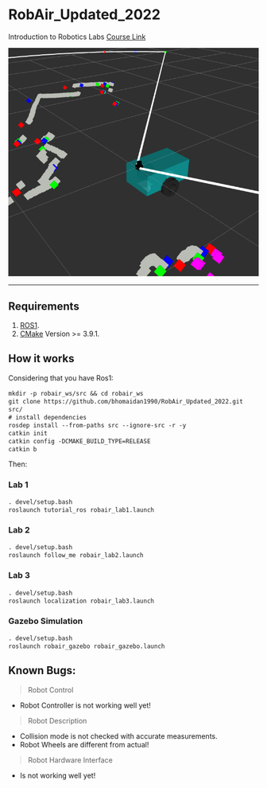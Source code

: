 # RobAir_Updated_2022
Introduction to Robotics Labs
[Course Link](https://lig-membres.imag.fr/aycard/html/Enseignement/M1/Robotics/index.html)

![RobAir](img/RobAir_RVIZ.png)

---

## Requirements

1. [ROS1](http://wiki.ros.org/noetic/Installation/Ubuntu).
2. [CMake](https://cmake.org/) Version >= 3.9.1.


## How it works

Considering that you have Ros1:

```
mkdir -p robair_ws/src && cd robair_ws
git clone https://github.com/bhomaidan1990/RobAir_Updated_2022.git src/
# install dependencies
rosdep install --from-paths src --ignore-src -r -y
catkin init
catkin config -DCMAKE_BUILD_TYPE=RELEASE
catkin b
```
Then:

### Lab 1

```
. devel/setup.bash
roslaunch tutorial_ros robair_lab1.launch
```

### Lab 2

```
. devel/setup.bash
roslaunch follow_me robair_lab2.launch
```

### Lab 3

```
. devel/setup.bash
roslaunch localization robair_lab3.launch
```
### Gazebo Simulation
```
. devel/setup.bash
roslaunch robair_gazebo robair_gazebo.launch
```

## Known Bugs:

> Robot Control
- Robot Controller is not working well yet!

> Robot Description
- Collision mode is not checked with accurate measurements.
- Robot Wheels are different from actual!

> Robot Hardware Interface
- Is not working well yet!
